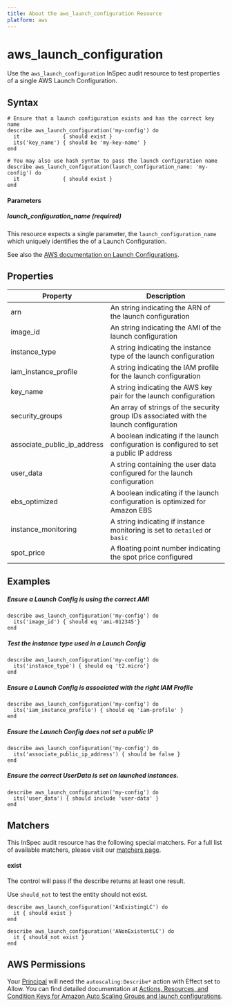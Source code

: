 ```yaml
---
title: About the aws_launch_configuration Resource
platform: aws
---
```


# aws\_launch\_configuration

Use the `aws_launch_configuration` InSpec audit resource to test properties of a single AWS Launch Configuration. 

## Syntax

    # Ensure that a launch configuration exists and has the correct key name
    describe aws_launch_configuration('my-config') do
      it              { should exist }
      its('key_name') { should be 'my-key-name' }
    end

    # You may also use hash syntax to pass the launch configuration name
    describe aws_launch_configuration(launch_configuration_name: 'my-config') do
      it              { should exist }
    end

#### Parameters

##### launch\_configuration\_name _(required)_


This resource expects a single parameter, the `launch_configuration_name` which uniquely identifies the of a Launch Configuration.

See also the [AWS documentation on Launch Configurations](https://docs.aws.amazon.com/autoscaling/ec2/userguide/LaunchConfiguration.html).

## Properties

|Property                       | Description|
| ---                           | --- |
|arn                            | An string indicating the ARN of the launch configuration |
|image\_id                      | An string indicating the AMI of the launch configuration |
|instance\_type                 | A string indicating the instance type of the launch configuration |
|iam\_instance\_profile         | A string indicating the IAM profile for the launch configuration |
|key\_name                      | A string indicating the AWS key pair for the launch configuration |
|security\_groups               | An array of strings of the security group IDs associated with the launch configuration |
|associate\_public\_ip\_address | A boolean indicating if the launch configuration is configured to set a public IP address |
|user\_data                     | A string containing the user data configured for the launch configuration |
|ebs\_optimized                 | A boolean indicating if the launch configuration is optimized for Amazon EBS |
|instance\_monitoring           | A string indicating if instance monitoring is set to `detailed` or `basic` |
|spot\_price                    | A floating point number indicating the spot price configured |

## Examples

##### Ensure a Launch Config is using the correct AMI 
    describe aws_launch_configuration('my-config') do
      its('image_id') { should eq 'ami-012345'}
    end

##### Test the instance type used in a Launch Config
    describe aws_launch_configuration('my-config') do
      its('instance_type') { should eq 't2.micro'}
    end

##### Ensure a Launch Config is associated with the right IAM Profile
    describe aws_launch_configuration('my-config') do
      its('iam_instance_profile') { should eq 'iam-profile' }
    end

##### Ensure the Launch Config does not set a public IP
    describe aws_launch_configuration('my-config') do
      its('associate_public_ip_address') { should be false }
    end

##### Ensure the correct UserData is set on launched instances.
    describe aws_launch_configuration('my-config') do
      its('user_data') { should include 'user-data' }
    end

## Matchers

This InSpec audit resource has the following special matchers. For a full list of available matchers, please visit our [matchers page](https://www.inspec.io/docs/reference/matchers/).

#### exist

The control will pass if the describe returns at least one result.

Use `should_not` to test the entity should not exist.

    describe aws_launch_configuration('AnExistingLC') do
      it { should exist }
    end

    describe aws_launch_configuration('ANonExistentLC') do
      it { should_not exist }
    end

## AWS Permissions

Your [Principal](https://docs.aws.amazon.com/IAM/latest/UserGuide/intro-structure.html#intro-structure-principal) will need the `autoscaling:Describe*` action with Effect set to Allow.
You can find detailed documentation at [Actions, Resources, and Condition Keys for Amazon Auto Scaling Groups and launch configurations](https://docs.aws.amazon.com/autoscaling/ec2/userguide/control-access-using-iam.html).
